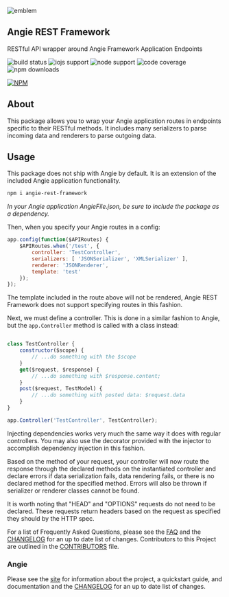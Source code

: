 ![emblem](https://rawgit.com/angie-framework/angie-rest-framework/master/svg/angie.svg "emblem")

## Angie REST Framework
RESTful API wrapper around Angie Framework Application Endpoints

![build status](https://travis-ci.org/benderTheCrime/angie-rest-framework.svg?branch=master "build status")
![iojs support](https://img.shields.io/badge/iojs-1.7.1+-brightgreen.svg "iojs support")
![node support](https://img.shields.io/badge/node-0.12.0+-brightgreen.svg "node support")
![code coverage](https://rawgit.com/benderTheCrime/angie-rest-framework/master/svg/coverage.svg "code coverage")
![npm downloads](https://img.shields.io/npm/dm/angie-rest-framework.svg "npm downloads")

[![NPM](https://nodei.co/npm/angie-framework.png?downloads=true&downloadRank=true&stars=true)](https://nodei.co/npm/angie-framework/)

## About
This package allows you to wrap your Angie application routes in endpoints specific to their RESTful methods. It includes many serializers to parse incoming data and renderers to parse outgoing data.

## Usage
This package does not ship with Angie by default. It is an extension of the included Angie application functionality.
```bash
npm i angie-rest-framework
```

*In your Angie application AngieFile.json, be sure to include the package as a dependency.*

Then, when you specify your Angie routes in a config:
```javascript
app.config(function($APIRoutes) {
    $APIRoutes.when('/test', {
        controller: 'TestController',
        serializers: [ 'JSONSerializer', 'XMLSerializer' ],
        renderer: 'JSONRenderer',
        template: 'test'
    });
});
```
The template included in the route above will not be rendered, Angie REST Framework does not support specifying routes in this fashion.

Next, we must define a controller. This is done in a similar fashion to Angie, but the `app.Controller` method is called with a class instead:
```javascript

class TestController {
    constructor($scope) {
        // ...do something with the $scope
    }
    get($request, $response) {
        // ...do something with $response.content;
    }
    post($request, TestModel) {
        // ...do something with posted data: $request.data
    }
}

app.Controller('TestController', TestController);
```
Injecting dependencies works very much the same way it does with regular controllers. You may also use the decorator provided with the injector to accomplish dependency injection in this fashion.

Based on the method of your request, your controller will now route the response through the declared methods on the instantiated controller and declare errors if data serialization fails, data rendering fails, or there is no declared method for the specified method. Errors will also be thrown if serializer or renderer classes cannot be found.

It is worth noting that "HEAD" and "OPTIONS" requests do not need to be declared. These requests return headers based on the request as specified they should by the HTTP spec.

For a list of Frequently Asked Questions, please see the [FAQ](https://github.com/angie-framework/angie-rest-framework/blob/master/FAQ.md "FAQ") and the [CHANGELOG](https://github.com/angie-framework/angie-rest-framework/blob/master/CHANGELOG.md "CHANGELOG") for an up to date list of changes. Contributors to this Project are outlined in the [CONTRIBUTORS](https://github.com/angie-framework/angie-rest-framework/blob/master/CONTRIBUTORS.md "CONTRIBUTORS") file.

### Angie
Please see the [site](http://benderthecrime.github.io/angie/) for information about the project, a quickstart guide, and documentation and the [CHANGELOG](https://github.com/angie-rest-framework/angie/blob/master/CHANGELOG.md) for an up to date list of changes.